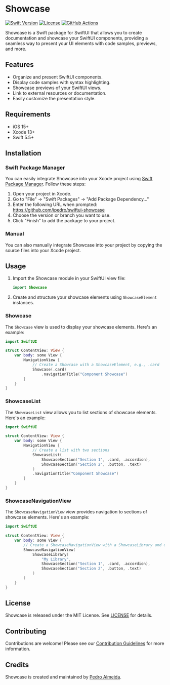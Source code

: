 # Showcase

[![Swift Version](https://img.shields.io/badge/Swift-5.5%2B-orange.svg)](https://swift.org)
[![License](https://img.shields.io/badge/License-MIT-blue.svg)](LICENSE)
[![GitHub Actions](https://github.com/ipedro/swiftui-showcase/workflows/Swift/badge.svg)](https://github.com/ipedro/swiftui-showcase/actions)

Showcase is a Swift package for SwiftUI that allows you to create documentation and showcase your SwiftUI components, providing a seamless way to present your UI elements with code samples, previews, and more.

## Features

- Organize and present SwiftUI components.
- Display code samples with syntax highlighting.
- Showcase previews of your SwiftUI views.
- Link to external resources or documentation.
- Easily customize the presentation style.

## Requirements

- iOS 15+
- Xcode 13+
- Swift 5.5+

## Installation

### Swift Package Manager

You can easily integrate Showcase into your Xcode project using [Swift Package Manager](https://swift.org/package-manager/). Follow these steps:

1. Open your project in Xcode.
2. Go to "File" -> "Swift Packages" -> "Add Package Dependency..."
3. Enter the following URL when prompted: https://github.com/ipedro/swiftui-showcase
4. Choose the version or branch you want to use.
5. Click "Finish" to add the package to your project.

### Manual

You can also manually integrate Showcase into your project by copying the source files into your Xcode project.

## Usage

1. Import the Showcase module in your SwiftUI view file:

   ```swift
   import Showcase
   ```

2. Create and structure your showcase elements using `ShowcaseElement` instances.

### Showcase

The `Showcase` view is used to display your showcase elements. Here's an example:

```swift
import SwiftUI

struct ContentView: View {
    var body: some View {
        NavigationView {
            // Create a Showcase with a ShowcaseElement, e.g., .card
            Showcase(.card)
                .navigationTitle("Component Showcase")
        }
    }
}
```

### ShowcaseList

The `ShowcaseList` view allows you to list sections of showcase elements. Here's an example:

```swift
import SwiftUI

struct ContentView: View {
    var body: some View {
        NavigationView {
            // Create a list with two sections
            ShowcaseList(
                ShowcaseSection("Section 1", .card, .accordion),
                ShowcaseSection("Section 2", .button, .text)
            )
            .navigationTitle("Component Showcase")
        }
    }
}
```

### ShowcaseNavigationView

The `ShowcaseNavigationView` view provides navigation to sections of showcase elements. Here's an example:

```swift
import SwiftUI

struct ContentView: View {
    var body: some View {
        // Create a ShowcaseNavigationView with a ShowcaseLibrary and optional icon
        ShowcaseNavigationView(
            ShowcaseLibrary(
                "My Library", 
                ShowcaseSection("Section 1", .card, .accordion),
                ShowcaseSection("Section 2", .button, .text)
            )
        )
    }
}
```

<!--## Documentation-->

<!--For detailed documentation and examples, please visit the [Showcase Wiki](https://github.com/ipedro/swiftui-showcase/wiki).-->

## License

Showcase is released under the MIT License. See [LICENSE](LICENSE) for details.

## Contributing

Contributions are welcome! Please see our [Contribution Guidelines](CONTRIBUTING.md) for more information.

## Credits

Showcase is created and maintained by [Pedro Almeida](https://x.com/ipedro).

